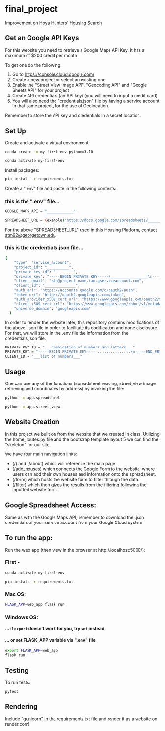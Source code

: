 # final_project
Improvement on Hoya Hunters' Housing Search

## Get an Google API Keys
For this website you need to retrieve a Google Maps API Key. It has a maximum of $200 credit per month

To get one do the following:
1. Go to https://console.cloud.google.com/
2. Create a new project or select an existing one
3. Enable the "Street View Image API", "Geocoding API" and "Google Sheets API" for your project
4. Create API credentials (an API key) (you will need to input a credit card)
5. You will also need the "credentials.json" file by having a service account in that same project, for the use of Geolocation.

Remember to store the API key and credentials in a secret location.

## Set Up
Create and activate a virtual environment:
```sh
conda create -n my-first-env python=3.10

conda activate my-first-env
```

Install packages:
```sh
pip install -r requirements.txt
```

Create a ".env" file and paste in the following contents:

### this is the ".env" file...
```sh
GOOGLE_MAPS_API = "____________" 

SPREADSHEET_URL = (example)'https://docs.google.com/spreadsheets/____________________'
```
For the above "SPREADSHEET_URL" used in this Housing Platform, contact atm92@georgetown.edu.


### this is the credentials.json file...
```sh
{
    "type": "service_account",
    "project_id": "__________",
    "private_key_id": "________",
    "private_key": "-----BEGIN PRIVATE KEY-----\_________________\n-----END PRIVATE KEY-----\n",
    "client_email": "sth@project-name.iam.gserviceaccount.com",
    "client_id": "______________",
    "auth_uri": "https://accounts.google.com/o/oauth2/auth",
    "token_uri": "https://oauth2.googleapis.com/token",
    "auth_provider_x509_cert_url": "https://www.googleapis.com/oauth2/v1/certs",
    "client_x509_cert_url": "https://www.googleapis.com/robot/v1/metadata/x509/project_name_example.iam.gserviceaccount.com",
    "universe_domain": "googleapis.com"
  }
```

In order to render the website later, this repository contains modifications of the above .json file in order to facilitate its codification and none disclosure. For that, we will store in the .env file the information from the credentials.json file:

```sh
PRIVATE_KEY_ID = "___combination of numbers and letters___"
PRIVATE_KEY = "-----BEGIN PRIVATE KEY-----...............\n-----END PRIVATE KEY-----\n"
CLIENT_ID = "___list of numbers___"
```


## Usage

One can use any of the functions (spreadsheet reading, street_view image retrieving and coordinates by address) by invoking the file:
```sh
python -m app.spreadsheet

python -m app.street_view
```

## Website Creation

In this project we built on from the website that we created in class. Utilizing the home_routes.py file and the bootstrap template layout 5 we can find the "skeleton" for our site. 

We have four main navigation links: 
- (/) and (/about) which will reference the main page.
- (/add_houses) which connects the Google Form to the website, where users can add their own houses and information onto the spreadsheet.
- (/form) which hosts the website form to filter through the data.
- (/filter) which then gives the results from the filtering following the inputted website form.


## Google Spreadsheet Access:
Same as with the Google Maps API, remember to download the .json credentials of your service account from your Google Cloud system

## To run the app:

Run the web app (then view in the browser at http://localhost:5000/):

### First -
```sh
conda activate my-first-env

pip install -r requirements.txt
```

### Mac OS:
```sh
FLASK_APP=web_app flask run
```

### Windows OS:
#### ... if `export` doesn't work for you, try `set` instead
#### ... or set FLASK_APP variable via ".env" file
```sh
export FLASK_APP=web_app
flask run
```

## Testing
To run tests:
```sh
pytest
```

## Rendering
Include "gunicorn" in the requirements.txt file and render it as a website on render.com!